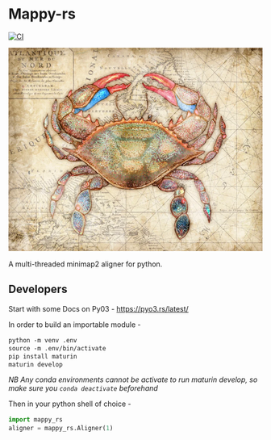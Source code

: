 # Mappy-rs
[![CI](https://github.com/Adoni5/mappy-rs/actions/workflows/CI.yml/badge.svg)](https://github.com/Adoni5/mappy-rs/actions/workflows/CI.yml)

![A map with a crab on it](img/crab_map.webp)

A multi-threaded minimap2 aligner for python.

## Developers
Start with some Docs on Py03 - https://pyo3.rs/latest/

In order to build an importable module - 

```
python -m venv .env
source -m .env/bin/activate
pip install maturin
maturin develop
```

_NB Any conda environments cannot be activate to run maturin develop, so make sure you `conda deactivate` beforehand_

Then in your python shell of choice - 

```python
import mappy_rs
aligner = mappy_rs.Aligner(1)
```
